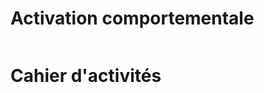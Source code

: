 <!-- Title: Activation comportementale
     Menu: Pour les psychologues / Activation comportementale
     Created: 2023-05-30 -->

# Activation comportementale

<img class="schema" src="/static/psycho/activation1.svg" alt="" />

# Cahier d'activités

<img class="schema" src="/static/psycho/activation2.svg" alt="" />
